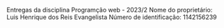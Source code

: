 Entregas da disciplina Programção web - 2023/2
Nome do proprietário: Luis Henrique dos Reis Evangelista
Número de identificação: 1142156239
